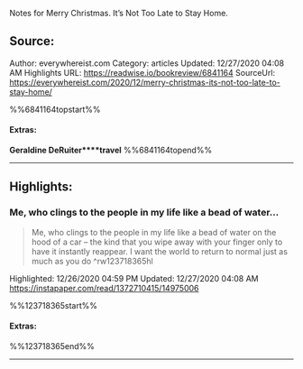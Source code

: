 Notes for Merry Christmas. It’s Not Too Late to Stay Home.

## Source:
Author: everywhereist.com
Category: articles
Updated: 12/27/2020 04:08 AM
Highlights URL: https://readwise.io/bookreview/6841164
SourceUrl: https://everywhereist.com/2020/12/merry-christmas-its-not-too-late-to-stay-home/

%%6841164topstart%%
#### Extras:
**Geraldine DeRuiter****travel**
%%6841164topend%%


 
-----
 ## Highlights:

### Me, who clings to the people in my life like a bead of water...
>Me, who clings to the people in my life like a bead of water on the hood of a car – the kind that you wipe away with your finger only to have it instantly reappear. I want the world to return to normal just as much as you do ^rw123718365hl


Highlighted: 12/26/2020 04:59 PM
Updated: 12/27/2020 04:08 AM
https://instapaper.com/read/1372710415/14975006

%%123718365start%%
#### Extras:

%%123718365end%%



------

